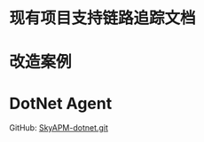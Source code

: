# 现有项目支持链路追踪文档

# 改造案例

# DotNet Agent 

GitHub: [SkyAPM-dotnet.git](https://github.com/SkyAPM/SkyAPM-dotnet)